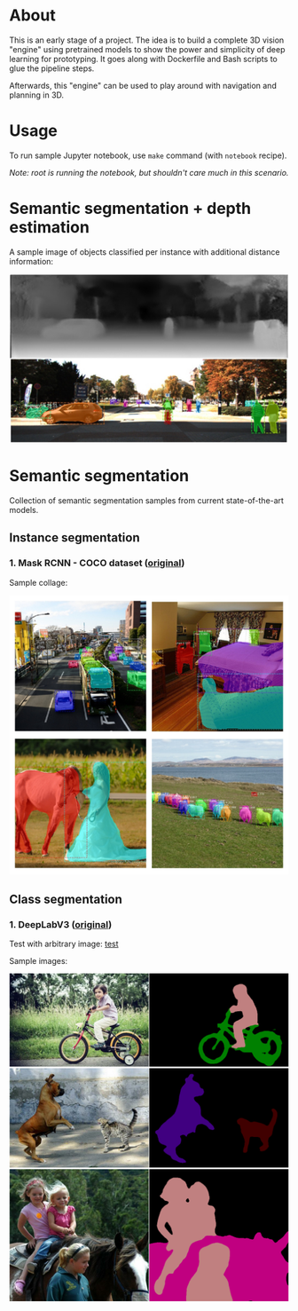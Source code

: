 # About

This is an early stage of a project. The idea is to build a complete 3D vision "engine" using pretrained models to show the power and simplicity of deep learning for prototyping. It goes along with Dockerfile and Bash scripts to glue the pipeline steps.

Afterwards, this "engine" can be used to play around with navigation and planning in 3D.

# Usage

To run sample Jupyter notebook, use `make` command (with `notebook` recipe).

*Note: root is running the notebook, but shouldn't care much in this scenario.*

# Semantic segmentation + depth estimation

A sample image of objects classified per instance with additional distance information:

![joint_collage](joint_collage.png)

# Semantic segmentation

Collection of semantic segmentation samples from current state-of-the-art models.

## Instance segmentation

### 1. Mask RCNN - COCO dataset ([original](https://github.com/matterport/Mask_RCNN))

Sample collage:

![collage](images/results/instance-segm.jpg)

## Class segmentation

### 1. DeepLabV3 ([original](https://github.com/tensorflow/models/tree/master/research/deeplab))

Test with arbitrary image: [test](https://colab.research.google.com/github/tensorflow/models/blob/master/research/deeplab/deeplab_demo.ipynb)

Sample images:

![deeplab1](vis1.png)
![deeplab2](vis2.png)
![deeplab3](vis3.png)
